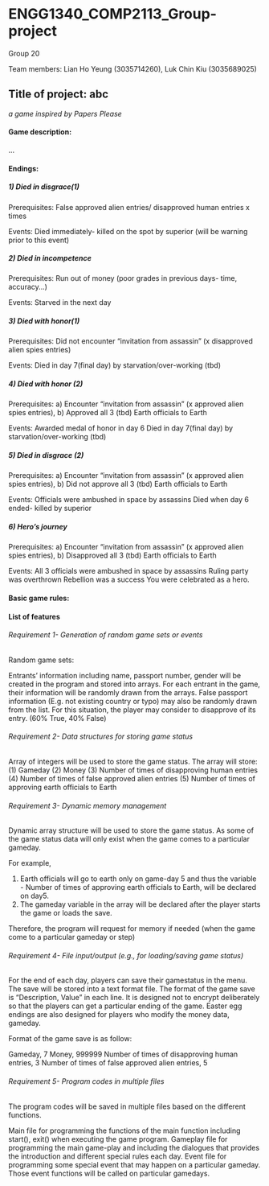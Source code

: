 # ENGG1340_COMP2113_Group-project
Group 20

Team members: Lian Ho Yeung (3035714260), Luk Chin Kiu (3035689025)

## Title of project: abc 
_a game inspired by Papers Please_

#### Game description:
...

#### Endings:
##### 1) Died in disgrace(1)
Prerequisites: 
False approved alien entries/ disapproved human entries x times

Events: 
Died immediately- killed on the spot by superior (will be warning prior to this event)

##### 2) Died in incompetence
Prerequisites: 
Run out of money (poor grades in previous days- time, accuracy...)

Events:
Starved in the next day

##### 3) Died with honor(1)
Prerequisites: 
 Did not encounter  “invitation from assassin” (x disapproved alien spies entries)

Events: 
Died in day 7(final day) by starvation/over-working (tbd)

##### 4) Died with honor (2)
Prerequisites: 
a) Encounter “invitation from assassin” (x approved alien spies entries),
b) Approved all 3 (tbd) Earth officials to Earth

Events: 
Awarded medal of honor in day 6
Died in day 7(final day) by starvation/over-working (tbd)

##### 5) Died in disgrace (2)
Prerequisites: 
a) Encounter “invitation from assassin” (x approved alien spies entries),
b) Did not approve all 3 (tbd) Earth officials to Earth

Events:
Officials were ambushed in space by assassins
Died when day 6 ended- killed by superior 


##### 6) Hero’s journey
Prerequisites: 
a) Encounter “invitation from assassin” (x approved alien spies entries),
b) Disapproved all 3 (tbd) Earth officials to Earth

Events:
All 3 officials were ambushed in space by assassins
Ruling party was overthrown
Rebellion was a success
You were celebrated as a hero.


#### Basic game rules:

#### List of features


###### Requirement 1- Generation of random game sets or events

Random game sets: 

Entrants’ information including name, passport number, gender will be created in the program and stored into arrays. 
For each entrant in the game, their information will be randomly drawn from the arrays. 
False passport information (E.g. not existing country or typo) may also be randomly drawn from the list. 
For this situation, the player may consider to  disapprove of its entry. (60% True, 40% False)



###### Requirement 2- Data structures for storing game status

Array of integers will be used to store the game status. 
The array will store:
(1) Gameday
(2) Money
(3) Number of times of disapproving human entries
(4) Number of times of false approved alien entries
(5) Number of times of approving earth officials to Earth



###### Requirement 3- Dynamic memory management

Dynamic array structure will be used to store the game status. As some of the game status data will only exist when the game comes to a particular gameday. 

For example,  
1. Earth officials will go to earth only on game-day 5 and thus the variable - Number of times of approving earth officials to Earth, will be declared on day5. 
2. The gameday variable in the array will be declared after the player starts the game or loads the save.  

Therefore, the program will request for memory if needed (when the game come to a particular gameday or step)



###### Requirement 4- File input/output (e.g., for loading/saving game status)

For the end of each day, players can save their gamestatus in the menu. 
The save will be stored into a text format file. The format of the game save is “Description, Value” in each line. 
It is designed not to encrypt deliberately so that the players can get a particular ending of the game. 
Easter egg endings are also designed for players who modify the money data, gameday.

Format of the game save is as follow:

Gameday, 7
Money, 999999
Number of times of disapproving human entries, 3
Number of times of false approved alien entries, 5



###### Requirement 5- Program codes in multiple files

The program codes will be saved in multiple files based on the different functions.

Main file for programming the functions of the main function including start(), exit() when executing the game program.
Gameplay file for programming the main game-play and including the dialogues that provides the introduction and different special rules each day.
Event file for programming some special event that may happen on a particular gameday. Those event functions will be called on particular gamedays.

